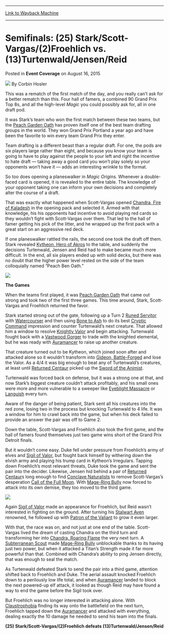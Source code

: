 
---
[Link to Wayback Machine](https://web.archive.org/web/20151103092219/http://magic.wizards.com/en/events/coverage/gpdet15/semifinals-stark-scott-vargas-froehlich-vs-turtenwald-jensen-reid-2015-08-16)

[_metadata_:author]:- "Corbin Hosler"
[_metadata_:description]:- "This was a rematch of the first match of the day, and you really can’t ask for a better rematch than this. Four hall of famers, a combined 90 Grand Prix Top 8s, and all the high-level Magic you could possibly ask for, all in one draft pod."
[_metadata_:generator]:- "Drupal 7 (http://drupal.org)"
[_metadata_:node]:- "522761"
[_metadata_:publish_date]:- "2015-08-16"
[_metadata_:source]:- "div-main-content"
[_metadata_:title]:- "Semifinals: (25) Stark/Scott-Vargas/(2)Froehlich vs. (13)Turtenwald/Jensen/Reid"
[_metadata_:wayback_capture_timestamp]:- "2015-11-03 09:22:19"
[_metadata_:wayback_raw_url]:- "https://web.archive.org/web/20151103092219id_/http://magic.wizards.com/en/events/coverage/gpdet15/semifinals-stark-scott-vargas-froehlich-vs-turtenwald-jensen-reid-2015-08-16"
[_metadata_:wayback_url]:- "http://magic.wizards.com/en/events/coverage/gpdet15/semifinals-stark-scott-vargas-froehlich-vs-turtenwald-jensen-reid-2015-08-16"
---


Semifinals: (25) Stark/Scott-Vargas/(2)Froehlich vs. (13)Turtenwald/Jensen/Reid
===============================================================================



 Posted in **Event Coverage**
 on August 16, 2015 






![](https://media.magic.wizards.com/styles/auth_small/public/images/person/hosler.jpg)
By Corbin Hosler











This was a rematch of the first match of the day, and you really can’t ask for a better rematch than this. Four hall of famers, a combined 90 Grand Prix Top 8s, and all the high-level *Magic* you could possibly ask for, all in one draft pod.


It was Stark’s team who won the first match between these two teams, but the [Peach Garden Oath](http://gatherer.wizards.com/Pages/Card/Details.aspx?name=Peach+Garden+Oath) has proven itself one of the best team drafting groups in the world. They won Grand Prix Portland a year ago and have been the favorite to win every team Grand Prix they enter.


Team drafting is a different beast than a regular draft. For one, the pods are six players large rather than eight, and because you know your team is going to have to play against the people to your left and right the incentive to hate draft — taking away a good card you won’t play solely so your opponents won’t have it — adds an interesting wrinkle to the format.


So too does opening a planeswalker in *Magic Origins.* Whenever a double-faced card is opened, it is revealed to the entire table. The knowledge of your opponent taking one can inform your own decisions and completely alter the course of a draft.


That was exactly what happened when Scott-Vargas opened [Chandra, Fire of Kaladesh](http://gatherer.wizards.com/Pages/Card/Details.aspx?name=Chandra%2C+Fire+of+Kaladesh) in the opening pack and selected it. Armed with that knowledge, his his opponents had incentive to avoid playing red cards so they wouldn’t fight with Scott-Vargas over them. That led to the hall of famer getting his pick of the litter, and he wrapped up the first pack with a great start on an aggressive red deck.


If one planeswalker rattled the rails, the second one took the draft off them. Stark revealed [Kytheon, Hero of Akros](http://gatherer.wizards.com/Pages/Card/Details.aspx?name=Kytheon%2C+Hero+of+Akros) to the table, and suddenly the decisions Turtenwald, Jensen and Reid had to make became much more difficult. In the end, all six players ended up with solid decks, but there was no doubt that the higher power level rested on the side of the team colloquially named “Peach Ben Oath.”


**![](https://media.wizards.com/2015/events/gpdet15/GPDetroit_Semis1.jpg)**


**The Games**


When the teams first played, it was [Peach Garden Oath](http://gatherer.wizards.com/Pages/Card/Details.aspx?name=Peach+Garden+Oath) that came out strong and took two of the first three games. This time around, Stark, Scott-Vargas and Froehlich returned the favor.


Stark started strong out of the gate, following up a Turn 2 [Runed Servitor](http://gatherer.wizards.com/Pages/Card/Details.aspx?name=Runed+Servitor) with [Watercourser](http://gatherer.wizards.com/Pages/Card/Details.aspx?name=Watercourser) and then using [Bone to Ash](http://gatherer.wizards.com/Pages/Card/Details.aspx?name=Bone+to+Ash) to do its best [Cryptic Command](http://gatherer.wizards.com/Pages/Card/Details.aspx?name=Cryptic+Command) impression and counter Turtenwald’s next creature. That allowed him a window to resolve [Knightly Valor](http://gatherer.wizards.com/Pages/Card/Details.aspx?name=Knightly+Valor) and begin attacking. Turtenwald fought back with a [Vastwood Gorger](http://gatherer.wizards.com/Pages/Card/Details.aspx?name=Vastwood+Gorger) to trade with the knighted elemental, but he was ready with [Auramancer](http://gatherer.wizards.com/Pages/Card/Details.aspx?name=Auramancer) to raise up another creature.


That creature turned out to be Kytheon, which joined soon after and attacked alone so it wouldn’t transform into [Gideon, Battle-Forged](http://gatherer.wizards.com/Pages/Card/Details.aspx?name=Gideon%2C+Battle-Forged) and lose the Valor. As a 4/4 it was big enough to beat any of Turtenwald’s creatures, at least until [Returned Centaur](http://gatherer.wizards.com/Pages/Card/Details.aspx?name=Returned+Centaur) picked up the [Sword of the Animist](http://gatherer.wizards.com/Pages/Card/Details.aspx?name=Sword+of+the+Animist).


Turtenwald was forced back on defense, but it was a strong one at that, and now Stark’s biggest creature couldn’t attack profitably, and his small ones were more and more vulnerable to a sweeper like [Eyeblight Massacre](http://gatherer.wizards.com/Pages/Card/Details.aspx?name=Eyeblight+Massacre) or [Languish](http://gatherer.wizards.com/Pages/Card/Details.aspx?name=Languish) every turn.


Aware of the danger of being patient, Stark sent all his creatures into the red zone, losing two in the process but knocking Turtenwald to 4 life. It was a window for him to crawl back into the game, but when his deck failed to provide an answer the pair was off to Game 2.


Down the table, Scott-Vargas and Froehlich also took the first game, and the hall of famers found themselves just two game wins short of the Grand Prix Detroit finals.


But it wouldn’t come easy. Duke fell under pressure from Froehlich’s army of elves and [Sigil of Valor](http://gatherer.wizards.com/Pages/Card/Details.aspx?name=Sigil+of+Valor), but fought back himself by withering down the elvish army and playing his trump card in Kytheon’s Irregulars. Tapping down Froehlich’s most relevant threats, Duke took the game and sent the pair into the decider. Likewise, Jensen hid behind a pair of [Returned Centaur](http://gatherer.wizards.com/Pages/Card/Details.aspx?name=Returned+Centaur)s long enough to find [Conclave Naturalists](http://gatherer.wizards.com/Pages/Card/Details.aspx?name=Conclave+Naturalists) to remove Scott-Vargas’s desperation [Call of the Full Moon](http://gatherer.wizards.com/Pages/Card/Details.aspx?name=Call+of+the+Full+Moon). With [Mage-Ring Bully](http://gatherer.wizards.com/Pages/Card/Details.aspx?name=Mage-Ring+Bully) now forced to attack into its own demise, they too moved to the third game.


**![](https://media.wizards.com/2015/events/gpdet15/GPDetroit_semis2.jpg)**


Again [Sigil of Valor](http://gatherer.wizards.com/Pages/Card/Details.aspx?name=Sigil+of+Valor) made an appearance for Froehlich, but Reid wasn’t interested in fighting on the ground. After turning his [Stalwart Aven](http://gatherer.wizards.com/Pages/Card/Details.aspx?name=Stalwart+Aven) renowned, he followed up with [Patron of the Valiant](http://gatherer.wizards.com/Pages/Card/Details.aspx?name=Patron+of+the+Valiant) to grow it even larger.


With that, the race was on, and not just at one end of the table. Scott-Vargas lived the dream of casting Chandra on the third turn and transforming her into [Chandra, Roaring Flame](http://gatherer.wizards.com/Pages/Card/Details.aspx?name=Chandra%2C+Roaring+Flame) the very next turn. A [Subterranean Scout](http://gatherer.wizards.com/Pages/Card/Details.aspx?name=Subterranean+Scout) made [Mage-Ring Bully](http://gatherer.wizards.com/Pages/Card/Details.aspx?name=Mage-Ring+Bully) unblockable thanks to its having just two power, but when it attacked a Titan’s Strength made it far more powerful than that. Combined with Chandra’s ability to ping Jensen directly, that was enough to seal the match.


As Turtenwald defeated Stark to send the pair into a third game, attention shifted back to Froehlich and Duke. The aerial assault knocked Froehlich down to a perilously low life total, and when [Auramancer](http://gatherer.wizards.com/Pages/Card/Details.aspx?name=Auramancer) landed to block the next powered-up elf attack, it looked as though Reid may have found a way to end the game before the Sigil took over.


But Froehlich was no longer interested in attacking alone. With [Claustrophobia](http://gatherer.wizards.com/Pages/Card/Details.aspx?name=Claustrophobia) finding its way onto the battlefield on the next turn, Froehlich tapped down the [Auramancer](http://gatherer.wizards.com/Pages/Card/Details.aspx?name=Auramancer) and attacked with everything, dealing exactly the 10 damage he needed to send his team into the finals.


**(25) Stark/Scott-Vargas/(2)Froehlich defeats (13)Turtenwald/Jensen/Reid**


 







